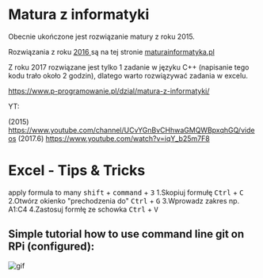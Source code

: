 # Matura z informatyki
Obecnie ukończone jest rozwiązanie matury z roku 2015.

Rozwiązania z roku <a href='http://maturainformatyka.pl/matura-2016/81-matura-2016-czesc-ii'>2016 </a> są na tej stronie <a href='http://maturainformatyka.pl'>maturainformatyka.pl </a>

Z roku 2017 rozwiązane jest tylko 1 zadanie w języku C++ (napisanie tego kodu trało około 2 godzin), dlatego warto rozwiązywać zadania w excelu.


https://www.p-programowanie.pl/dzial/matura-z-informatyki/

YT:

(2015)   https://www.youtube.com/channel/UCvYGnBvCHhwaGMQWBpxqhGQ/videos
(2017.6) https://www.youtube.com/watch?v=iqY_b25m7F8

# Excel - Tips & Tricks  
apply formula to many
<kbd>shift</kbd> + <kbd>command</kbd> + <kbd>3</kbd>
1.Skopiuj formułę <kbd>Ctrl</kbd> + <kbd>C</kbd>
2.Otwórz okienko "prechodzenia do" <kbd>Ctrl</kbd> + <kbd>G</kbd>
3.Wprowadz zakres np. A1:C4 
4.Zastosuj formłę ze schowka <kbd>Ctrl</kbd> + <kbd>V</kbd>


<h2>Simple tutorial how to use command line git on RPi (configured):</h2>

<img src="./obj/test.gif" href="" alt="gif"/>
